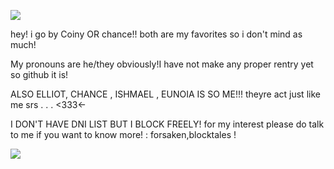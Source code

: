 ![](https://64.media.tumblr.com/6bd9d555bfc8613e05fdf8207b6688a7/51ebfba6ba1fc5b1-f3/s1280x1920/39414e6e2930cd724f8ab20cc826698d52e5e260.pnj)

hey! i go by Coiny OR chance!!  both are my favorites so i don't mind as much! 
	
 My pronouns are he/they obviously!I have not make any proper rentry yet so github it is! 
 
ALSO ELLIOT, CHANCE , ISHMAEL , EUNOIA IS SO ME!!! theyre act just like me srs  . . . <333<-

I DON'T HAVE DNI LIST BUT I BLOCK FREELY! for my interest please do talk to me if you want to know more! : forsaken,blocktales !

![](https://64.media.tumblr.com/6ae71775860c64903649aaa17cc72f3b/52c8af58dd8295df-70/s400x600/ba0b0c639b9093f8406b2858d6eff934208a0e95.pnj)
